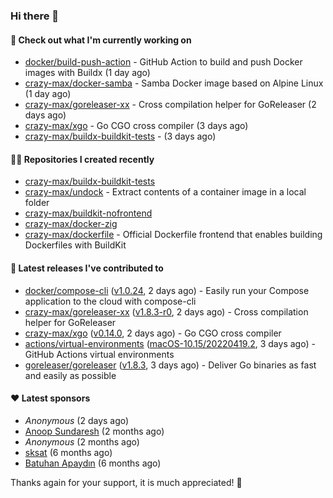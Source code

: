 ### Hi there 👋

#### 👷 Check out what I'm currently working on

- [docker/build-push-action](https://github.com/docker/build-push-action) - GitHub Action to build and push Docker images with Buildx (1 day ago)
- [crazy-max/docker-samba](https://github.com/crazy-max/docker-samba) - Samba Docker image based on Alpine Linux (1 day ago)
- [crazy-max/goreleaser-xx](https://github.com/crazy-max/goreleaser-xx) - Cross compilation helper for GoReleaser (2 days ago)
- [crazy-max/xgo](https://github.com/crazy-max/xgo) - Go CGO cross compiler (3 days ago)
- [crazy-max/buildx-buildkit-tests](https://github.com/crazy-max/buildx-buildkit-tests) -  (3 days ago)

#### 👨‍💻 Repositories I created recently

- [crazy-max/buildx-buildkit-tests](https://github.com/crazy-max/buildx-buildkit-tests)
- [crazy-max/undock](https://github.com/crazy-max/undock) - Extract contents of a container image in a local folder
- [crazy-max/buildkit-nofrontend](https://github.com/crazy-max/buildkit-nofrontend)
- [crazy-max/docker-zig](https://github.com/crazy-max/docker-zig)
- [crazy-max/dockerfile](https://github.com/crazy-max/dockerfile) - Official Dockerfile frontend that enables building Dockerfiles with BuildKit

#### 🚀 Latest releases I've contributed to

- [docker/compose-cli](https://github.com/docker/compose-cli) ([v1.0.24](https://github.com/docker/compose-cli/releases/tag/v1.0.24), 2 days ago) - Easily run your Compose application to the cloud with compose-cli
- [crazy-max/goreleaser-xx](https://github.com/crazy-max/goreleaser-xx) ([v1.8.3-r0](https://github.com/crazy-max/goreleaser-xx/releases/tag/v1.8.3-r0), 2 days ago) - Cross compilation helper for GoReleaser
- [crazy-max/xgo](https://github.com/crazy-max/xgo) ([v0.14.0](https://github.com/crazy-max/xgo/releases/tag/v0.14.0), 2 days ago) - Go CGO cross compiler
- [actions/virtual-environments](https://github.com/actions/virtual-environments) ([macOS-10.15/20220419.2](https://github.com/actions/virtual-environments/releases/tag/macOS-10.15%2F20220419.2), 3 days ago) - GitHub Actions virtual environments
- [goreleaser/goreleaser](https://github.com/goreleaser/goreleaser) ([v1.8.3](https://github.com/goreleaser/goreleaser/releases/tag/v1.8.3), 3 days ago) - Deliver Go binaries as fast and easily as possible

#### ❤️ Latest sponsors
- _Anonymous_ (2 days ago)
- [Anoop Sundaresh](https://github.com/theryecatcher) (2 months ago)
- _Anonymous_ (2 months ago)
- [sksat](https://github.com/sksat) (6 months ago)
- [Batuhan Apaydın](https://github.com/developer-guy) (6 months ago)

Thanks again for your support, it is much appreciated! 🙏

